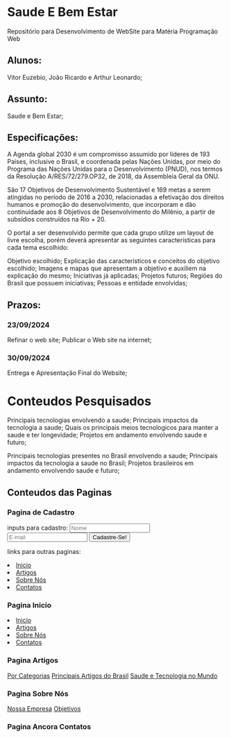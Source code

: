 # Saude E Bem Estar
Repositório para Desenvolvimento de WebSite para Matéria Programação Web

## Alunos: 
Vitor Euzebio, João Ricardo e Arthur Leonardo;

## Assunto: 
Saude e Bem Estar;

## Especificações:

A Agenda global 2030 é um compromisso assumido por líderes de 193 Países, inclusive o Brasil, e coordenada pelas Nações Unidas, por meio do Programa das Nações Unidas para o Desenvolvimento (PNUD), nos termos da Resolução A/RES/72/279.OP32, de 2018, da Assembleia Geral da ONU.

São 17 Objetivos de Desenvolvimento Sustentável e 169 metas a serem atingidas no período de 2016 a 2030, relacionadas a efetivação dos direitos humanos e promoção do desenvolvimento, que incorporam e dão continuidade aos 8 Objetivos de Desenvolvimento do Milênio, a partir de subsídios construídos na Rio + 20.

O portal a ser desenvolvido permite que cada grupo utilize um layout de livre escolha, porém deverá apresentar as seguintes características para cada tema escolhido:

Objetivo escolhido;
Explicação das característicos e conceitos do objetivo escolhido;
Imagens e mapas que apresentam a objetivo e auxiliem na explicação do mesmo;
Iniciativas já aplicadas;
Projetos futuros;
Regiões do Brasil que possuem iniciativas;
Pessoas e entidade envolvidas;
## Prazos:
### 23/09/2024
Refinar o web site;
Publicar o Web site na internet;

### 30/09/2024
Entrega e Apresentação Final do Website;

# Conteudos Pesquisados
Principais tecnologias envolvendo a saude;
Principais impactos da tecnologia a saude;
Quais os principais meios tecnologicos para manter a saude e ter longevidade;
Projetos em andamento envolvendo saude e futuro;

Principais tecnologias presentes no Brasil envolvendo a saude;
Principais impactos da tecnologia a saude no Brasil;
Projetos brasileiros em andamento envolvendo saude e futuro;

## Conteudos das Paginas

### Pagina de Cadastro
inputs para cadastro:
<input type="text" placeholder="Nome">
<input type="email" placeholder="E-mail">
<input type="submit" value="Cadastre-Se!">

links para outras paginas:
<a href="#"><li>Inicio</li></a> <!-- Nesta pagina tera os destaques da semana-->
<a href="#"><li>Artigos</li></a> <!-- Nesta pagina tera os artigos pesquisados-->
<a href="#"><li>Sobre Nós</li></a> <!-- Nesta pagina tera informações sobre a empresa ficticia-->
<a href="#"><li>Contatos</li></a> <!-- Nesta pagina tera nossos emails academicos-->

### Pagina Inicio
<article id="destaque1"></article>
<article id="destaque2"></article>
<article id="destaque3"></article>
<article id="destaque4"></article>

<a href="#"><li>Inicio</li></a> <!-- Nesta pagina tera os destaques da semana-->
<a href="#"><li>Artigos</li></a> <!-- Nesta pagina tera os artigos pesquisados-->
<a href="#"><li>Sobre Nós</li></a> <!-- Nesta pagina tera informações sobre a empresa ficticia-->
<a href="#"><li>Contatos</li></a> <!-- Nesta pagina ancora tera nossos emails academicos-->

### Pagina Artigos

<a href="#category">Por Categorias</a> <!-- Tera categorias 7 categorias conforme # conteudos pesquisados-->
<a href="#main">Principais Artigos do Brasil</a> <!-- Tera # Conteudos pesquisados envolvendo o Brasil-->
<a href="#mundial">Saude e Tecnologia no Mundo</a> <!-- Tera # Conteudos pesquisados restantes-->

### Pagina Sobre Nós

<a href="#enterprise">Nossa Empresa</a> <!-- Tera informaçoes da empresa como: data de fundação, etc...-->
<a href="#objective">Objetivos</a> <!-- Tera informações envolvendo os objetivos-->

### Pagina Ancora Contatos

